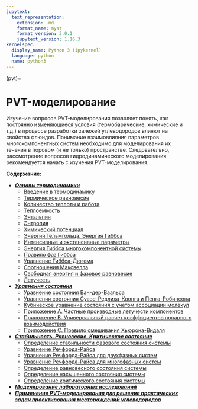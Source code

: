 ```yaml
---
jupytext:
  text_representation:
    extension: .md
    format_name: myst
    format_version: 3.0.1
    jupytext_version: 1.16.3
kernelspec:
  display_name: Python 3 (ipykernel)
  language: python
  name: python3
---
```


(pvt)=
# PVT-моделирование

Изучение вопросов PVT-моделирования позволяет понять, как постоянно изменяющиеся условия (термобарические, химические и т.д.) в процессе разработки залежей углеводородов влияют на свойства флюидов. Понимание взаимовлияния параметров многокомпонентных систем необходимо для моделирования их течения в поровом (и не только) пространстве. Следовательно, рассмотрение вопросов гидродинамического моделирования рекомендуется начать с изучения PVT-моделирования.

**Содержание:**
* ***[Основы термодинамики](./1-TD/TD-0-Introduction.md)***
    * [Введение в термодинамику](./1-TD/TD-1-Basics.md)
    * [Термическое равновесие](./1-TD/TD-2-ThermalEquilibrium.md)
    * [Количество теплоты и работа](./1-TD/TD-3-Heat-Work.md)
    * [Теплоемкость](./1-TD/TD-4-HeatCapacity.md)
    * [Энтальпия](./1-TD/TD-5-Enthalpy.md)
    * [Энтропия](./1-TD/TD-6-Entropy.md)
    * [Химический потенциал](./1-TD/TD-7-ChemicalPotential.md)
    * [Энергия Гельмгольца. Энергия Гиббса](./1-TD/TD-8-Helmholtz-Gibbs.md)
    * [Интенсивные и экстенсивные параметры](./1-TD/TD-9-Observables.md)
    * [Энергия Гиббса многокомпонентной системы](./1-TD/TD-10-MixtureGibbsEnergy.md)
    * [Правило фаз Гиббса](./1-TD/TD-11-GibbsPhaseRule.md)
    * [Уравнение Гиббса-Дюгема](./1-TD/TD-12-GibbsDuhemEquation.md)
    * [Соотношения Максвелла](./1-TD/TD-13-MaxwellRelations.md)
    * [Свободная энергия и фазовое равновесие](./1-TD/TD-14-PhaseEquilibrium.md)
    * [Летучесть](./1-TD/TD-15-Fugacity.md)
* ***[Уравнения состояния](./2-EOS/EOS-0-Introduction.md)***
    * [Уравнение состояния Ван-дер-Ваальса](./2-EOS/EOS-1-VanDerWaals.md)
    * [Уравнения состояния Суаве-Редлиха-Квонга и Пенга-Робинсона](./2-EOS/EOS-2-SRK-PR.md)
    * [Кубическое уравнение состояния с учетом ассоциации молекул](./2-EOS/EOS-3-CPA.md)
    * [Приложение A. Частные производные летучести компонентов](./2-EOS/EOS-Appendix-A-PD.md)
    * [Приложение B. Универсальный расчет коэффициентов попарного взаимодействия](./2-EOS/EOS-Appendix-B-BIP.md)
    * [Приложение C. Правило смешивания Хьюрона-Видаля](./2-EOS/EOS-Appendix-C-HV.md)
* ***[Стабильность. Равновесие. Критическое состояние](./3-SEC/SEC-0-Introduction.md)***
    * [Определение стабильности фазового состояния системы](./3-SEC/SEC-1-Stability.md)
    * [Уравнение Речфорда-Райса](./3-SEC/SEC-2-RR.md)
    * [Уравнение Речфорда-Райса для двухфазных систем](./3-SEC/SEC-3-RR-2P.md)
    * [Уравнение Речфорда-Райса для многофазных систем](./3-SEC/SEC-4-RR-NP.md)
    * [Определение равновесного состояния системы](./3-SEC/SEC-5-Equilibrium.md)
    * [Определение насыщенного состояния системы](./3-SEC/SEC-6-Saturation.md)
    * [Определение критического состояния системы](./3-SEC/SEC-7-Criticality.md)
* ***[Моделирование лабораторных исследований](./4-LAB/LAB-0-Introduction.md)***
* ***[Применение PVT-моделирования для решения практических задач проектирования месторождений углеводородов](./5-ETC/ETC-0-Introduction.md)***
